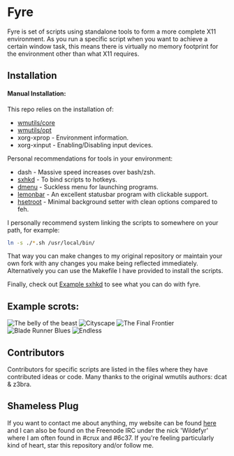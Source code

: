 Fyre
====

Fyre is set of scripts using standalone tools to form a more complete X11
environment. As you run a specific script when you want to achieve a certain
window task, this means there is virtually no memory footprint for the
environment other than what X11 requires.

Installation
------------

#### Manual Installation:

This repo relies on the installation of:

- [wmutils/core](https://github.com/wmutils/core)
- [wmutils/opt](https://github.com/wmutils/opt)
- xorg-xprop - Environment information.
- xorg-xinput - Enabling/Disabling input devices.

Personal recommendations for tools in your environment:

- dash - Massive speed increases over bash/zsh.
- [sxhkd](https://github.com/baskerville/sxhkd) - To bind scripts to hotkeys.
- [dmenu](http://tools.suckless.org/dmenu/) - Suckless menu for launching programs.
- [lemonbar](https://github.com/baskerville/bar) - An excellent statusbar program with clickable support.
- [hsetroot](https://github.com/elmiko/hsetroot) - Minimal background setter with clean options compared to feh.

I personally recommend system linking the scripts to somewhere on
your path, for example:

```bash
ln -s ./*.sh /usr/local/bin/
```

That way you can make changes to my original repository or maintain your own
fork with any changes you make being reflected immediately. Alternatively you
can use the Makefile I have provided to install the scripts.

Finally, check out [Example sxhkd](https://raw.githubusercontent.com/wildefyr/fyre/master/sxhkdc.example) to see what you can do with fyre.

Example scrots:
---------------

![The belly of the beast](https://raw.githubusercontent.com/wildefyr/dotfiles/master/screenshots/The%20belly%20of%20the%20beast.png)
![Cityscape](https://raw.githubusercontent.com/wildefyr/dotfiles/master/screenshots/cityscape.png)
![The Final Frontier](https://raw.githubusercontent.com/wildefyr/dotfiles/master/screenshots/thefinalfrontier.png)
![Blade Runner Blues](https://raw.githubusercontent.com/wildefyr/dotfiles/master/screenshots/bladerunnerblues.png)
![Endless](https://github.com/wildefyr/dotfiles/blob/master/screenshots/clean.png?raw=true)

Contributors
------------

Contributors for specific scripts are listed in the files where they have
contributed ideas or code. Many thanks to the original wmutils authors:
dcat & z3bra.

Shameless Plug
--------------

If you want to contact me about anything, my website can be found
[here](https://wildefyr.net) and I can also be found on the Freenode IRC under
the nick 'Wildefyr' where I am often found in #crux and #6c37. If you're
feeling particularly kind of heart, star this repository and/or follow me.
